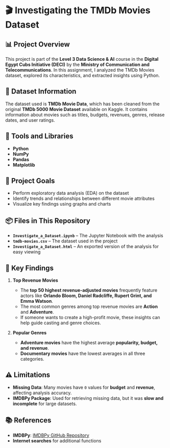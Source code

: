 
# 🎬 Investigating the TMDb Movies Dataset

## 📊 Project Overview  
This project is part of the **Level 3 Data Science & AI** course in the **Digital Egypt Cubs Initiative (DECI)** by the **Ministry of Communication and Telecommunications**. In this assignment, I analyzed the TMDb Movies dataset, explored its characteristics, and extracted insights using Python.

## 📁 Dataset Information  
The dataset used is **TMDb Movie Data**, which has been cleaned from the original **TMDb 5000 Movie Dataset** available on Kaggle. It contains information about movies such as titles, budgets, revenues, genres, release dates, and user ratings.

## 🧰 Tools and Libraries  
- **Python**  
- **NumPy**  
- **Pandas**  
- **Matplotlib**  

## 🎯 Project Goals  
- Perform exploratory data analysis (EDA) on the dataset  
- Identify trends and relationships between different movie attributes  
- Visualize key findings using graphs and charts  

## 📦 Files in This Repository  
- **`Investigate_a_Dataset.ipynb`** – The Jupyter Notebook with the analysis  
- **`tmdb-movies.csv`** – The dataset used in the project  
- **`Investigate_a_Dataset.html`** – An exported version of the analysis for easy viewing  

## 🔑 Key Findings  
1. **Top Revenue Movies**  
   - The **top 50 highest revenue-adjusted movies** frequently feature actors like **Orlando Bloom, Daniel Radcliffe, Rupert Grint, and Emma Watson**.  
   - The most common genres among top revenue movies are **Action** and **Adventure**.  
   - If someone wants to create a high-profit movie, these insights can help guide casting and genre choices.

2. **Popular Genres**  
   - **Adventure movies** have the highest average **popularity, budget, and revenue**.  
   - **Documentary movies** have the lowest averages in all three categories.

## ⚠️ Limitations  
- **Missing Data**: Many movies have `0` values for **budget** and **revenue**, affecting analysis accuracy.  
- **IMDBPy Package**: Used for retrieving missing data, but it was **slow and incomplete** for large datasets.

## 📚 References  
- **IMDBPy**: [IMDBPy GitHub Repository](https://github.com/RyanMarcus/imdbpy)  
- **Internet searches** for additional functions  

